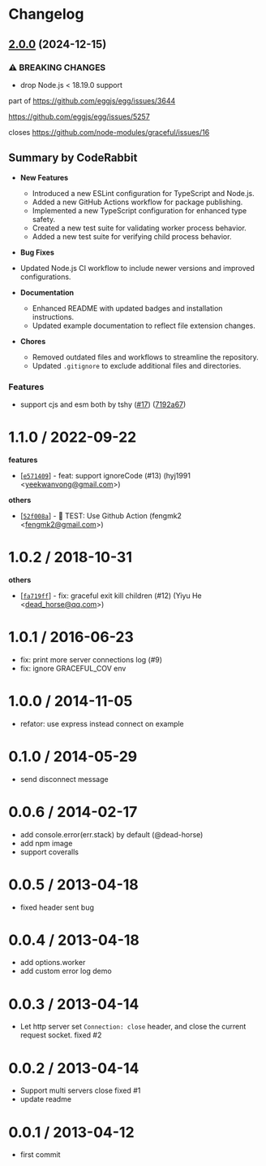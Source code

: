 # Changelog

## [2.0.0](https://github.com/node-modules/graceful/compare/v1.1.0...v2.0.0) (2024-12-15)


### ⚠ BREAKING CHANGES

* drop Node.js < 18.19.0 support

part of https://github.com/eggjs/egg/issues/3644

https://github.com/eggjs/egg/issues/5257

closes https://github.com/node-modules/graceful/issues/16

<!-- This is an auto-generated comment: release notes by coderabbit.ai
-->
## Summary by CodeRabbit

- **New Features**
	- Introduced a new ESLint configuration for TypeScript and Node.js.
	- Added a new GitHub Actions workflow for package publishing.
	- Implemented a new TypeScript configuration for enhanced type safety.
	- Created a new test suite for validating worker process behavior.
	- Added a new test suite for verifying child process behavior.

- **Bug Fixes**
- Updated Node.js CI workflow to include newer versions and improved
configurations.

- **Documentation**
	- Enhanced README with updated badges and installation instructions.
	- Updated example documentation to reflect file extension changes.

- **Chores**
	- Removed outdated files and workflows to streamline the repository.
	- Updated `.gitignore` to exclude additional files and directories.
<!-- end of auto-generated comment: release notes by coderabbit.ai -->

### Features

* support cjs and esm both by tshy ([#17](https://github.com/node-modules/graceful/issues/17)) ([7192a67](https://github.com/node-modules/graceful/commit/7192a67f5beeee90e085417287ad3918c21dd271))

1.1.0 / 2022-09-22
==================

**features**
  * [[`e571409`](http://github.com/node-modules/graceful/commit/e571409d957cf1f209b4d61e7e3e4ede4babc76f)] - feat: support ignoreCode (#13) (hyj1991 <<yeekwanvong@gmail.com>>)

**others**
  * [[`52f008a`](http://github.com/node-modules/graceful/commit/52f008a3ed71764e288cf35281c87ab1ead3176f)] - 🤖 TEST: Use Github Action (fengmk2 <<fengmk2@gmail.com>>)

1.0.2 / 2018-10-31
==================

**others**
  * [[`fa719ff`](http://github.com/node-modules/graceful/commit/fa719ff9c9793c28b624a919b92bfb2a269547c6)] -  fix: graceful exit kill children (#12) (Yiyu He <<dead_horse@qq.com>>)

1.0.1 / 2016-06-23
==================

  * fix: print more server connections log (#9)
  * fix: ignore GRACEFUL_COV env

1.0.0 / 2014-11-05
==================

 * refator: use express instead connect on example

0.1.0 / 2014-05-29
==================

 * send disconnect message

0.0.6 / 2014-02-17 
==================

  * add console.error(err.stack) by default (@dead-horse)
  * add npm image
  * support coveralls

0.0.5 / 2013-04-18 
==================

  * fixed header sent bug

0.0.4 / 2013-04-18 
==================

  * add options.worker
  * add custom error log demo

0.0.3 / 2013-04-14 
==================

  * Let http server set `Connection: close` header, and close the current request socket. fixed #2

0.0.2 / 2013-04-14 
==================

  * Support multi servers close fixed #1
  * update readme

0.0.1 / 2013-04-12 
==================

  * first commit
